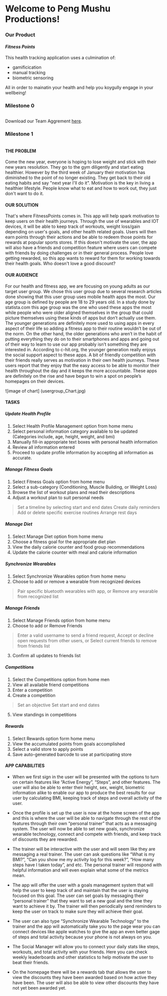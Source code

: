 # **Welcome to Peng Mushu Productions!**



### **Our Product** 
#### *Fitness Points*
This health tracking application uses a culmination of:
- gamificication
- manual tracking
- biometric sensoring

All in order to mainatin your health and help you koygully engage in your wellbeing!


### **Milestone 0**
```markdown
```
Download our Team Aggrement [here](http://drive.google.com/file/d/1nko715Uob7-XzCvR66tYGkR9t6KuA3ZM/view?usp=sharing).

### **Milestone 1**
```markdown
```
#### **THE PROBLEM**
Come the new year, everyone is hoping to lose weight and stick with their new years resolution. They go to the gym diligently and start eating healthier. However by the third week of January their motivation has diminished to the point of no longer existing. They get back to their old eating habits and say "next year I'll do it". Motivation is the key in living a healthier lifestyle. People know what to eat and how to work out, they just don't want to do it. 

#### **OUR SOLUTION**
That's where FitnessPoints comes in. This app will help spark motivation to keep users on their health journeys. Through the use of wearables and IOT devices, it will be able to keep track of workouts, weight loss/gain depending on user's goals, and other health related goals. Users will then earn points through their actions and be able to redeem those points for rewards at popular sports stores. If this doesn't motivate the user, the app will also have a friends and competition feature where users can compete with friends by doing challenges or in their general process. People love getting rewarded, so this app wants to reward for them for working towards their health goals. Who doesn't love a good discount?

#### **OUR AUDIENCE**
For our health and fitness app, we are focusing on young adults as our target user group. We chose this user group due to several research articles done showing that this user group uses mobile health apps the most. Our age group is defined by people are 18 to 29 years old. In a study done by statista.com this age group was the one who used these apps the most while people who were older aligned themselves in the group that could picture themselves using these kinds of apps but don’t actually use them. The younger generations are definitely more used to using apps in every aspect of their life so adding a fitness app to their routine wouldn’t be out of the norm. On the other hand, the older generations who aren’t in the habit of putting everything they do on to their smartphones and apps and going out of their way to learn to use our app probably isn’t something they are interested in. According to c-hit.org, the younger generation really enjoys the social support aspect to these apps. A bit of friendly competition with their friends really serves as motivation in their own health journeys. These users report that they enjoy that the easy access to be able to monitor their health throughout the day and it keeps the more accountable. These apps are definitely on the rise and have begun to win a spot on people’s homepages on their devices. 

![image of chart] (usergroup_Chart.jpg)
#### **TASKS**
##### **Update Health Profile**
1.  Select Health Profile Management option from home menu
2.  Select personal information category available to be updated (Categories include, age, height, weight, and bmi)
3.	Manually fill-in appropriate text boxes with personal health information
4.	Review all information entered
5.	Proceed to update profile information by accepting all information as accurate.
##### **Manage Fitness Goals**
1.	Select Fitness Goals option from home menu
2.	Select a sub-category (Conditioning, Muscle Building, or Weight Loss)
3.	Browse the list of workout plans and read their descriptions
4.	 Adjust a workout plan to suit personal needs
  >	 Set a timeline by selecting start and end dates
  >	Create daily reminders
  >	Add or delete specific exercise routines
  > Arrange rest days
##### **Manage Diet**
1.	Select Manage Diet option from home menu
2.	Choose a fitness goal for the appropriate diet plan
3.	View the daily calorie counter and food group recommendations
4.	Update the calorie counter with meal and calorie information
##### **Synchronize Wearables**
1.	Select Synchronize Wearables option from home menu
2.	Choose to add or remove a wearable from recognized devices
  >	Pair specific bluetooth wearables with app, or
  >	Remove any wearable from recognized list
##### **Manage Friends**
1.	Select Manage Friends option from home menu
2.	Choose to add or Remove Friends
  >	Enter a valid username to send a friend request,
  >	Accept or decline open requests from other users, or
  >	Select current friends to remove from friends list
3.  Confirm all updates to friends list
##### **Competitions**
1.	Select the Competitions option from home men
2.	View all available friend competitions
3.	Enter a competition
4.	 Create a competition
  >	Set an objective 
  >	Set start and end dates
5.	View standings in competitions
##### **Rewards**
1.	Select Rewards option form home menu
2.	View the accumulated points from goals accomplished
3.	Select a valid store to apply points
4.	Save auto-generated barcode to use at participating store

#### **APP CAPABILITIES**
-	When we first sign in the user will be presented with the options to turn on certain features like “Active Energy”,  “Steps”, and other features.  The user will also be able to enter their height, sex, weight, biometric information alike to enable our app to produce the best results for our user by calculating BMI, keeping track of steps and overall activity of the user.

- Once the profile is set up the user is now at the home screen of the app and this is where the user will be able to navigate through the rest of the features through their own “personal trainer” that acts as a messaging system.  The user will now be able to set new goals, synchronize wearable technology, connect and compete with friends, and keep track of discounts they are rewarded.

-	The trainer will be interactive with the user and will seem like they are messaging a real trainer.  The user can ask questions like “What is my BMI?”, “Can you show me my activity log for this week?”,   “How many steps have I taken today”, and etc.  The personal trainer will respond with helpful information and will even explain what some of the metrics mean.

- The app will offer the user with a goals management system that will help the user to keep track of and maintain that the user is staying focused on this goal.  The user can set goals by messaging their “personal trainer” that they want to set a new goal and the time they want to achieve it by.  The trainer will then periodically send reminders to keep the user on track to make sure they will achieve their goal.

- The user can also type “Synchronize Wearable Technology” to the trainer and the app will automatically take you to the page wear you can connect devices like apple watches to give the app an even better gage of steps and total activity because your phone is not always on you.  

- The Social Manager will allow you to connect your daily stats like steps, workouts, and total activity with your friends.  Here you can check weekly leaderboards and other statistics to help motivate the user to beat their friends.  

- On the homepage there will be a rewards tab that allows the user to view the discounts they have been awarded based on how active they have been.  The user will also be able to view other discounts they have not yet been awarded yet.




 


